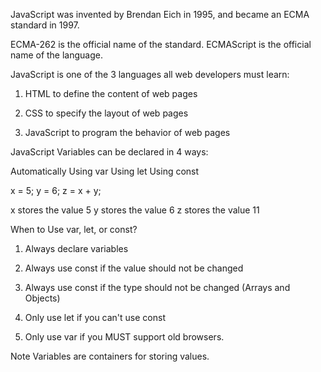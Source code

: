 JavaScript was invented by Brendan Eich in 1995, and became an ECMA standard in 1997.

ECMA-262 is the official name of the standard. ECMAScript is the official name of the language.

JavaScript is one of the 3 languages all web developers must learn:

1. HTML to define the content of web pages

2. CSS to specify the layout of web pages

3. JavaScript to program the behavior of web pages

JavaScript Variables can be declared in 4 ways:

Automatically
Using var
Using let
Using const

x = 5;
y = 6;
z = x + y;

x stores the value 5
y stores the value 6
z stores the value 11

When to Use var, let, or const?

1. Always declare variables

2. Always use const if the value should not be changed

3. Always use const if the type should not be changed (Arrays and Objects)

4. Only use let if you can't use const

5. Only use var if you MUST support old browsers.

Note
Variables are containers for storing values.
